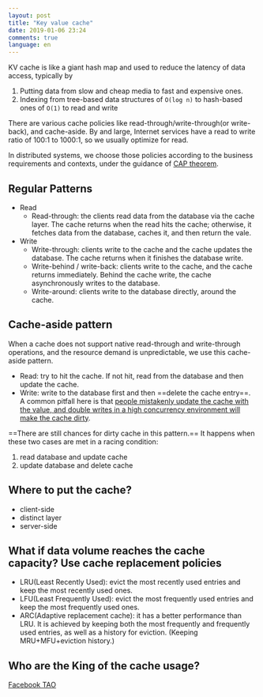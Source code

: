 ```yaml
---
layout: post
title: "Key value cache"
date: 2019-01-06 23:24
comments: true
language: en
---
```


KV cache is like a giant hash map and used to reduce the latency of data access, typically by

1. Putting data from slow and cheap media to fast and expensive ones.
2. Indexing from tree-based data structures of `O(log n)` to hash-based ones of  `O(1)` to read and write


There are various cache policies like read-through/write-through(or write-back), and cache-aside. By and large, Internet services have a read to write ratio of 100:1 to 1000:1, so we usually optimize for read.

In distributed systems, we choose those policies according to the business requirements and contexts, under the guidance of [CAP theorem](https://puncsky.com/notes/2018-07-24-replica-and-consistency).



## Regular Patterns

* Read
    * Read-through: the clients read data from the database via the cache layer. The cache returns when the read hits the cache; otherwise, it fetches data from the database, caches it, and then return the vale.
* Write
    * Write-through: clients write to the cache and the cache updates the database. The cache returns when it finishes the database write.
    * Write-behind / write-back: clients write to the cache, and the cache returns immediately. Behind the cache write, the cache asynchronously writes to the database.
    * Write-around: clients write to the database directly, around the cache.



## Cache-aside pattern
When a cache does not support native read-through and write-through operations, and the resource demand is unpredictable, we use this cache-aside pattern.

* Read: try to hit the cache. If not hit, read from the database and then update the cache.
* Write: write to the database first and then ==delete the cache entry==. A common pitfall here is that [people mistakenly update the cache with the value, and double writes in a high concurrency environment will make the cache dirty](https://www.quora.com/Why-does-Facebook-use-delete-to-remove-the-key-value-pair-in-Memcached-instead-of-updating-the-Memcached-during-write-request-to-the-backend).


==There are still chances for dirty cache in this pattern.== It happens when these two cases are met in a racing condition:

1. read database and update cache
2. update database and delete cache



## Where to put the cache?

* client-side
* distinct layer
* server-side



## What if data volume reaches the cache capacity? Use cache replacement policies
* LRU(Least Recently Used): evict the most recently used entries and keep the most recently used ones.
* LFU(Least Frequently Used): evict the most frequently used entries and keep the most frequently used ones.
* ARC(Adaptive replacement cache): it has a better performance than LRU. It is achieved by keeping both the most frequently and frequently used entries, as well as a history for eviction. (Keeping MRU+MFU+eviction history.)



## Who are the King of the cache usage?
[Facebook TAO](https://puncsky.com/notes/49-facebook-tao)
